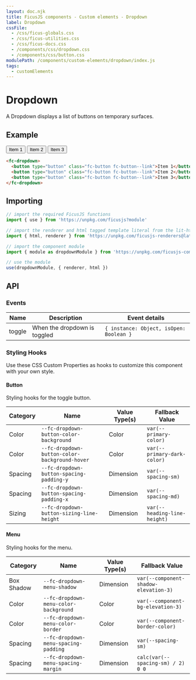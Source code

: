 ```yaml
---
layout: doc.njk
title: FicusJS components - Custom elements - Dropdown
label: Dropdown
cssFile:
  - /css/ficus-globals.css
  - /css/ficus-utilities.css
  - /css/ficus-docs.css
  - /components/css/dropdown.css
  - /components/css/button.css
modulePath: /components/custom-elements/dropdown/index.js
tags:
  - customElements
---
```

# Dropdown

A Dropdown displays a list of buttons on temporary surfaces.

## Example

<div class="fd-component-container">
  <fc-dropdown>
    <button type="button" class="fc-button fc-button--link">Item 1</button>
    <button type="button" class="fc-button fc-button--link">Item 2</button>
    <button type="button" class="fc-button fc-button--link">Item 3</button>
  </fc-dropdown>
</div>

```html
<fc-dropdown>
  <button type="button" class="fc-button fc-button--link">Item 1</button>
  <button type="button" class="fc-button fc-button--link">Item 2</button>
  <button type="button" class="fc-button fc-button--link">Item 3</button>
</fc-dropdown>
```

## Importing

```js
// import the required FicusJS functions
import { use } from 'https://unpkg.com/ficusjs?module'

// import the renderer and html tagged template literal from the lit-html library
import { html, renderer } from 'https://unpkg.com/ficusjs-renderers@latest/dist/lit-html.js'

// import the component module
import { module as dropdownModule } from 'https://unpkg.com/ficusjs-components@latest/components/custom-elements/dropdown/index.js'

// use the module
use(dropdownModule, { renderer, html })
```

## API

### Events

| Name | Description | Event details |
| --- | --- | --- |
| toggle | When the dropdown is toggled | `{ instance: Object, isOpen: Boolean }` |

### Styling Hooks

Use these CSS Custom Properties as hooks to customize this component with your own style.

#### Button

Styling hooks for the toggle button.

| Category | Name | Value Type(s) | Fallback Value
| --- | --- | --- | --- |
| Color | `--fc-dropdown-button-color-background` | Color | `var(--primary-color)` |
| Color | `--fc-dropdown-button-color-background-hover` | Color | `var(--primary-dark-color)` |
| Spacing | `--fc-dropdown-button-spacing-padding-y` | Dimension | `var(--spacing-sm)` |
| Spacing | `--fc-dropdown-button-spacing-padding-x` | Dimension | `var(--spacing-md)` |
| Sizing | `--fc-dropdown-button-sizing-line-height` | Dimension | `var(--heading-line-height)` |

#### Menu

Styling hooks for the menu.

| Category | Name | Value Type(s) | Fallback Value
| --- | --- | --- | --- |
| Box Shadow | `--fc-dropdown-menu-shadow` | Dimension | `var(--component-shadow-elevation-3)` |
| Color | `--fc-dropdown-menu-color-background` | Color | `var(--component-bg-elevation-3)` |
| Color | `--fc-dropdown-menu-color-border` | Color | `var(--component-border-color)` |
| Spacing | `--fc-dropdown-menu-spacing-padding` | Dimension | `var(--spacing-sm)` |
| Spacing | `--fc-dropdown-menu-spacing-margin` | Dimension | `calc(var(--spacing-sm) / 2) 0 0` |